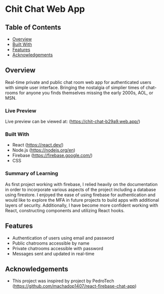 # Chit Chat Web App


## Table of Contents
- [Overview](#overview)
- [Built With](#built-with)
- [Features](#features)
- [Acknowledgements](#acknowledgements)

## Overview
Real-time private and public chat room web app for authenticated users with simple user interface. Bringing the nostalgia of simplier times of chat-rooms for anyone you finds themselves missing the early 2000s, AOL, or MSN.

### Live Preview
Live preview can be viewed at: (https://chit-chat-b29a9.web.app/)

### Built With
- React (https://react.dev/)
- Node.js (https://nodejs.org/en)
- Firebase (https://firebase.google.com/)
- CSS

### Summary of Learning 
As first project working with firebase, I relied heavily on the documentation in order to incorporate various aspects of the project including a database using firestore.
I enjoyed the ease of using firebase for authentication and would like to explore the MFA in future projects to build apps with additional layers of security. 
Additionally, I have become more confident working with React, constructing components and utilizing React hooks.

## Features 
- Authentication of users using email and password
- Public chatrooms accessible by name
- Private chatrooms accessible with password
- Messages sent and updated in real-time

## Acknowledgements
- This project was inspired by project by PedroTech (https://github.com/machadop1407/react-firebase-chat-app)

